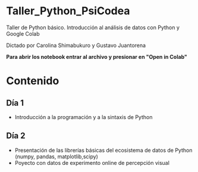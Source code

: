 # Taller_Python_PsiCodea
Taller de Python básico. Introducción al análisis de datos con Python y Google Colab

Dictado por Carolina Shimabukuro y Gustavo Juantorena

**Para abrir los notebook entrar al archivo y presionar en "Open in Colab"**

# Contenido

## Día 1

* Introducción a la programación y a la sintaxis de Python

## Día 2

* Presentación de las librerías básicas del ecosistema de datos de Python (numpy, pandas, matplotlib,scipy)
* Poyecto con datos de experimento online de percepción visual


